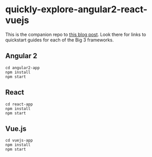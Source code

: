 # quickly-explore-angular2-react-vuejs

This is the companion repo to [this blog post](https://medium.com/@monarchwadia/heres-how-to-quickly-try-angular-2-react-and-vue-js-in-under-an-hour-3169c1736caf). Look there for links to quickstart guides for each of the Big 3 frameworks.

## Angular 2
```
cd angular2-app
npm install
npm start
```

## React
```
cd react-app
npm install
npm start
```

## Vue.js
```
cd vuejs-app
npm install
npm start
```